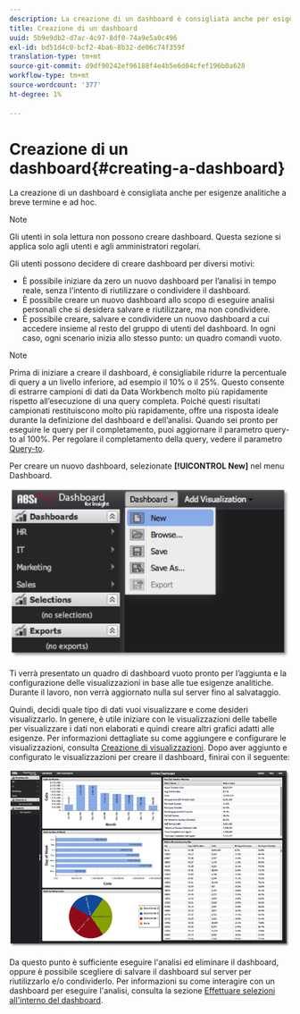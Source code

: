 ```yaml
---
description: La creazione di un dashboard è consigliata anche per esigenze analitiche a breve termine e ad hoc.
title: Creazione di un dashboard
uuid: 5b9e9db2-d7ac-4c97-8df0-74a9e5a0c496
exl-id: bd51d4c0-bcf2-4ba6-8b32-de06c74f359f
translation-type: tm+mt
source-git-commit: d9df90242ef96188f4e4b5e6d04cfef196b0a628
workflow-type: tm+mt
source-wordcount: '377'
ht-degree: 1%

---
```


# Creazione di un dashboard{#creating-a-dashboard}

La creazione di un dashboard è consigliata anche per esigenze analitiche a breve termine e ad hoc.

>[!NOTE]
>
>Gli utenti in sola lettura non possono creare dashboard. Questa sezione si applica solo agli utenti e agli amministratori regolari.

Gli utenti possono decidere di creare dashboard per diversi motivi:

* È possibile iniziare da zero un nuovo dashboard per l’analisi in tempo reale, senza l’intento di riutilizzare o condividere il dashboard.
* È possibile creare un nuovo dashboard allo scopo di eseguire analisi personali che si desidera salvare e riutilizzare, ma non condividere.
* È possibile creare, salvare e condividere un nuovo dashboard a cui accedere insieme al resto del gruppo di utenti del dashboard. In ogni caso, ogni scenario inizia allo stesso punto: un quadro comandi vuoto.

>[!NOTE]
>
>Prima di iniziare a creare il dashboard, è consigliabile ridurre la percentuale di query a un livello inferiore, ad esempio il 10% o il 25%. Questo consente di estrarre campioni di dati da Data Workbench molto più rapidamente rispetto all’esecuzione di una query completa. Poiché questi risultati campionati restituiscono molto più rapidamente, offre una risposta ideale durante la definizione del dashboard e dell’analisi. Quando sei pronto per eseguire le query per il completamento, puoi aggiornare il parametro query-to al 100%. Per regolare il completamento della query, vedere il parametro [Query-to](../../../home/c-adobe-data-workbench-dashboard/c-dashboards/c-query-to-parameter.md#concept-33db106e28bc4108bca9e8d0a440d323).

Per creare un nuovo dashboard, selezionate **[!UICONTROL New]** nel menu Dashboard.

![](assets/new_dashboard.png)

Ti verrà presentato un quadro di dashboard vuoto pronto per l’aggiunta e la configurazione delle visualizzazioni in base alle tue esigenze analitiche. Durante il lavoro, non verrà aggiornato nulla sul server fino al salvataggio.

Quindi, decidi quale tipo di dati vuoi visualizzare e come desideri visualizzarlo. In genere, è utile iniziare con le visualizzazioni delle tabelle per visualizzare i dati non elaborati e quindi creare altri grafici adatti alle esigenze. Per informazioni dettagliate su come aggiungere e configurare le visualizzazioni, consulta [Creazione di visualizzazioni](../../../home/c-adobe-data-workbench-dashboard/c-visualizations/t-creating-visualizations.md#task-c6f1d20fa2484aeeb9a8487625054ecf). Dopo aver aggiunto e configurato le visualizzazioni per creare il dashboard, finirai con il seguente:

![](assets/after_configure.png)

Da questo punto è sufficiente eseguire l&#39;analisi ed eliminare il dashboard, oppure è possibile scegliere di salvare il dashboard sul server per riutilizzarlo e/o condividerlo. Per informazioni su come interagire con un dashboard per eseguire l&#39;analisi, consulta la sezione [Effettuare selezioni all&#39;interno del dashboard](../../../home/c-adobe-data-workbench-dashboard/c-making-selections-within-the-dashboard/c-making-selections-within-the-dashboard.md#concept-0989862de0044cc4bbfd7f4441275fc4).
